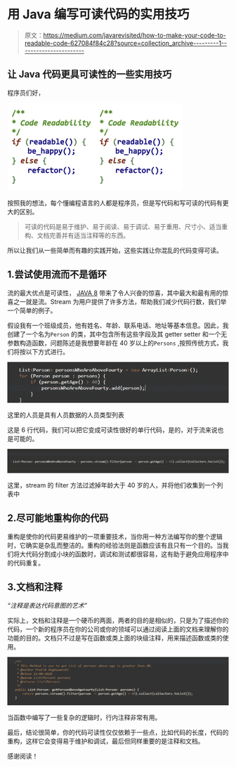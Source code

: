 # 用 Java 编写可读代码的实用技巧

> 原文：<https://medium.com/javarevisited/how-to-make-your-code-to-readable-code-627084f84c28?source=collection_archive---------1----------------------->

## 让 Java 代码更具可读性的一些实用技巧

程序员们好，

![](img/3f638fedb752be4da94d30040acdd08d.png)![](img/3f638fedb752be4da94d30040acdd08d.png)

按照我的想法，每个懂编程语言的人都是程序员，但是写代码和写可读的代码有更大的区别。

> 可读的代码是易于维护、易于阅读、易于调试、易于重用、尺寸小、适当重构、文档完善并有适当注释等的东西。

所以让我们从一些简单而有趣的实践开始，这些实践让你混乱的代码变得可读。

## 1.尝试使用流而不是循环

流的最大优点是可读性， [JAVA 8](/javarevisited/top-5-courses-to-learn-new-features-of-java-8-to-java-13-107eb51d2a13) 带来了令人兴奋的惊喜，其中最大和最有用的惊喜之一就是流。Stream 为用户提供了许多方法，帮助我们减少代码行数，我们举一个简单的例子。

假设我有一个班级成员，他有姓名、年龄、联系电话、地址等基本信息。因此，我创建了一个名为`Person` 的类，其中包含所有这些字段及其 getter setter 和一个无参数构造函数，问题陈述是我想要年龄在 40 岁以上的`Persons` ,按照传统方式，我们将按以下方式进行。

[![](img/26d235f2c59b04afff0eb25e30a35e93.png)](https://medium.com/javarevisited/top-5-java-online-courses-for-beginners-best-of-lot-1e1e240a758)

这里的人员是具有人员数据的人员类型列表

这是 6 行代码，我们可以把它变成可读性很好的单行代码，是的，对于流来说也是可能的。

[![](img/05f3fe2a14942c0840c23deb2f0811c4.png)](https://medium.com/javarevisited/top-10-courses-to-learn-devops-for-experienced-programmers-d93b666db151)

这里，stream 的 filter 方法过滤掉年龄大于 40 岁的人，并将他们收集到一个列表中

## 2.尽可能地重构你的代码

重构是使你的代码更易维护的一项重要技术，当你用一种方法编写你的整个逻辑时，它确实是杂乱而整洁的。重构的经验法则是函数应该有且只有一个目的。当我们将大代码分割成小块的函数时，调试和测试都很容易，这有助于避免应用程序中的代码重复。

## 3.文档和注释

*“注释是表达代码意图的艺术”*

实际上，文档和注释是一个硬币的两面，两者的目的是相似的，只是为了描述你的代码，一个新的程序员在你的公司或你的领域可以通过阅读上面的文档来理解你的功能的目的。文档只不过是写在函数或类上面的块级注释，用来描述函数或类的使用。

[![](img/c174b478fde670ffca119a971b529ee4.png)](https://medium.com/javarevisited/9-tips-to-become-a-better-java-programmer-cad4c9334cc1)

当函数中编写了一些复杂的逻辑时，行内注释非常有用。

最后，结论很简单，你的代码可读性仅仅依赖于一些点，比如代码的长度，代码的重构，这样它会变得易于维护和调试，最后但同样重要的是注释和文档。

感谢阅读！